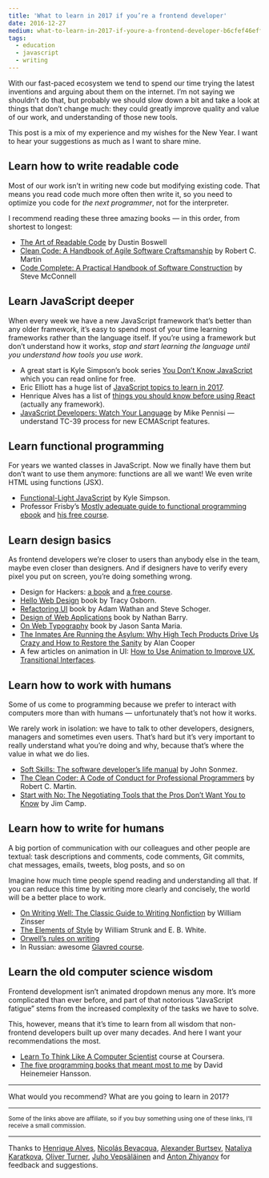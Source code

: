 ```yaml
---
title: 'What to learn in 2017 if you’re a frontend developer'
date: 2016-12-27
medium: what-to-learn-in-2017-if-youre-a-frontend-developer-b6cfef46effd
tags:
  - education
  - javascript
  - writing
---
```


With our fast-paced ecosystem we tend to spend our time trying the latest inventions and arguing about them on the internet. I’m not saying we shouldn’t do that, but probably we should slow down a bit and take a look at things that don’t change much: they could greatly improve quality and value of our work, and understanding of those new tools.

This post is a mix of my experience and my wishes for the New Year. I want to hear your suggestions as much as I want to share mine.

## Learn how to write readable code

Most of our work isn’t in writing new code but modifying existing code. That means you read code much more often then write it, so you need to optimize you code for _the next programmer_, not for the interpreter.

I recommend reading these three amazing books — in this order, from shortest to longest:

- [The Art of Readable Code](https://www.amazon.com/gp/product/0596802293/?tag=artesapesphot-20) by Dustin Boswell
- [Clean Code: A Handbook of Agile Software Craftsmanship](https://www.amazon.com/Clean-Code-Handbook-Software-Craftsmanship/dp/0132350882/?tag=artesapesphot-20) by Robert C. Martin
- [Code Complete: A Practical Handbook of Software Construction](https://www.amazon.com/Code-Complete-Practical-Handbook-Construction/dp/0735619670/?tag=artesapesphot-20) by Steve McConnell

## Learn JavaScript deeper

When every week we have a new JavaScript framework that’s better than any older framework, it’s easy to spend most of your time learning frameworks rather than the language itself. If you’re using a framework but don’t understand how it works, _stop and start learning the language until you understand how tools you use work_.

- A great start is Kyle Simpson’s book series [You Don’t Know JavaScript](https://github.com/getify/You-Dont-Know-JS) which you can read online for free.
- Eric Elliott has a huge list of [JavaScript topics to learn in 2017](https://medium.com/javascript-scene/top-javascript-frameworks-topics-to-learn-in-2017-700a397b711#.zhnbn4rvg).
- Henrique Alves has a list of [things you should know before using React](http://henriquea.github.io/blog/before-dive-into-react.html) (actually any framework).
- [JavaScript Developers: Watch Your Language](https://bocoup.com/weblog/javascript-developers-watch-your-language) by Mike Pennisi — understand TC-39 process for new ECMAScript features.

## Learn functional programming

For years we wanted classes in JavaScript. Now we finally have them but don’t want to use them anymore: functions are all we want! We even write HTML using functions (JSX).

- [Functional-Light JavaScript](https://github.com/getify/Functional-Light-JS) by Kyle Simpson.
- Professor Frisby’s [Mostly adequate guide to functional programming ebook](https://github.com/MostlyAdequate/mostly-adequate-guide) and [his free course](https://egghead.io/courses/professor-frisby-introduces-composable-functional-javascript).

## Learn design basics

As frontend developers we’re closer to users than anybody else in the team, maybe even closer than designers. And if designers have to verify every pixel you put on screen, you’re doing something wrong.

- Design for Hackers: [a book](https://www.amazon.com/Design-Hackers-Reverse-Engineering-Beauty-ebook/dp/B005J578EW/?tag=artesapesphot-20) and [a free course](https://designforhackers.com/).
- [Hello Web Design](https://hellowebbooks.com/learn-design/) book by Tracy Osborn.
- [Refactoring UI](https://refactoringui.com/book/) book by Adam Wathan and Steve Schoger.
- [Design of Web Applications](http://nathanbarry.com/webapps/) book by Nathan Barry.
- [On Web Typography](https://abookapart.com/products/on-web-typography) book by Jason Santa Maria.
- [The Inmates Are Running the Asylum: Why High Tech Products Drive Us Crazy and How to Restore the Sanity](https://www.amazon.com/Inmates-Are-Running-Asylum-Products-ebook/dp/B000OZ0N62/?tag=artesapesphot-20) by Alan Cooper
- A few articles on animation in UI: [How to Use Animation to Improve UX](http://babich.biz/how-to-use-animation-to-improve-ux/), [Transitional Interfaces](https://medium.com/@pasql/transitional-interfaces-926eb80d64e3#.igcwawszz).

## Learn how to work with humans

Some of us come to programming because we prefer to interact with computers more than with humans — unfortunately that’s not how it works.

We rarely work in isolation: we have to talk to other developers, designers, managers and sometimes even users. That’s hard but it’s very important to really understand what you’re doing and why, because that’s where the value in what we do lies.

- [Soft Skills: The software developer’s life manual](https://www.amazon.com/Soft-Skills-software-developers-manual/dp/1617292397/?tag=artesapesphot-20) by John Sonmez.
- [The Clean Coder: A Code of Conduct for Professional Programmers](https://www.amazon.com/Clean-Coder-Conduct-Professional-Programmers/dp/0137081073/?tag=artesapesphot-20) by Robert C. Martin.
- [Start with No: The Negotiating Tools that the Pros Don’t Want You to Know](https://www.amazon.com/Start-No-Negotiating-Tools-that-ebook/dp/B003EY7JEE/?tag=artesapesphot-20) by Jim Camp.

## Learn how to write for humans

A big portion of communication with our colleagues and other people are textual: task descriptions and comments, code comments, Git commits, chat messages, emails, tweets, blog posts, and so on

Imagine how much time people spend reading and understanding all that. If you can reduce this time by writing more clearly and concisely, the world will be a better place to work.

- [On Writing Well: The Classic Guide to Writing Nonfiction](https://www.amazon.com/gp/product/0060891548/?tag=artesapesphot-20) by William Zinsser
- [The Elements of Style](https://www.amazon.com/Elements-Style-4th-William-Strunk/dp/0205313426/?tag=artesapesphot-20) by William Strunk and E. B. White.
- [Orwell’s rules on writing](http://www.economist.com/blogs/prospero/2013/07/george-orwell-writing)
- In Russian: awesome [Glavred course](http://maximilyahov.ru/glvrd-pro/).

## Learn the old computer science wisdom

Frontend development isn’t animated dropdown menus any more. It’s more complicated than ever before, and part of that notorious “JavaScript fatigue” stems from the increased complexity of the tasks we have to solve.

This, however, means that it’s time to learn from all wisdom that non-frontend developers built up over many decades. And here I want your recommendations the most.

- [Learn To Think Like A Computer Scientist](https://www.coursera.org/specializations/algorithms) course at Coursera.
- [The five programming books that meant most to me](https://signalvnoise.com/posts/3375-the-five-programming-books-that-meant-most-to-me) by David Heinemeier Hansson.

---

What would you recommend? What are you going to learn in 2017?

---

<small>Some of the links above are affiliate, so if you buy something using one of these links, I’ll receive a small commission.</small>

---

Thanks to [Henrique Alves](http://alves.im/), [Nicolás Bevacqua](https://ponyfoo.com/), [Alexander Burtsev](http://burtsev.me/), [Nataliya Karatkova](https://twitter.com/meuwka), [Oliver Turner](https://twitter.com/oliverturner), [Juho Vepsäläinen](https://survivejs.com/) and [Anton Zhiyanov](https://antonz.ru/) for feedback and suggestions.

